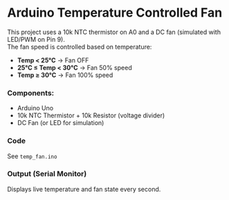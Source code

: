 # Arduino Temperature Controlled Fan

This project uses a 10k NTC thermistor on A0 and a DC fan (simulated with LED/PWM on Pin 9).  
The fan speed is controlled based on temperature:

- **Temp < 25°C** → Fan OFF  
- **25°C ≤ Temp < 30°C** → Fan 50% speed  
- **Temp ≥ 30°C** → Fan 100% speed  

### Components:
- Arduino Uno  
- 10k NTC Thermistor + 10k Resistor (voltage divider)  
- DC Fan (or LED for simulation)  

### Code
See `temp_fan.ino`

### Output (Serial Monitor)
Displays live temperature and fan state every second.
